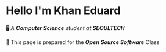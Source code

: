 # Hello I'm Khan Eduard

:desktop_computer: *A **Computer Science** student at **SEOULTECH***

:memo: This page is prepared for the ***Open Source Software*** Class
